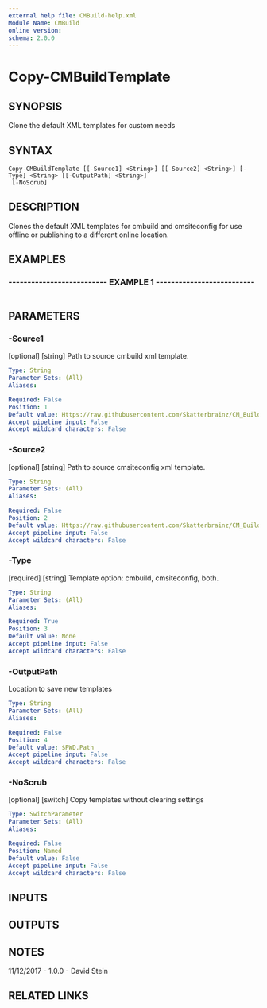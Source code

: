 ```yaml
---
external help file: CMBuild-help.xml
Module Name: CMBuild
online version: 
schema: 2.0.0
---
```


# Copy-CMBuildTemplate

## SYNOPSIS
Clone the default XML templates for custom needs

## SYNTAX

```
Copy-CMBuildTemplate [[-Source1] <String>] [[-Source2] <String>] [-Type] <String> [[-OutputPath] <String>]
 [-NoScrub]
```

## DESCRIPTION
Clones the default XML templates for cmbuild and cmsiteconfig
for use offline or publishing to a different online location.

## EXAMPLES

### -------------------------- EXAMPLE 1 --------------------------
```

```

## PARAMETERS

### -Source1
\[optional\] \[string\] Path to source cmbuild xml template.

```yaml
Type: String
Parameter Sets: (All)
Aliases: 

Required: False
Position: 1
Default value: Https://raw.githubusercontent.com/Skatterbrainz/CM_Build/master/cm_build.xml
Accept pipeline input: False
Accept wildcard characters: False
```

### -Source2
\[optional\] \[string\] Path to source cmsiteconfig xml template.

```yaml
Type: String
Parameter Sets: (All)
Aliases: 

Required: False
Position: 2
Default value: Https://raw.githubusercontent.com/Skatterbrainz/CM_Build/master/cm_siteconfig.xml
Accept pipeline input: False
Accept wildcard characters: False
```

### -Type
\[required\] \[string\] Template option: cmbuild, cmsiteconfig, both.

```yaml
Type: String
Parameter Sets: (All)
Aliases: 

Required: True
Position: 3
Default value: None
Accept pipeline input: False
Accept wildcard characters: False
```

### -OutputPath
Location to save new templates

```yaml
Type: String
Parameter Sets: (All)
Aliases: 

Required: False
Position: 4
Default value: $PWD.Path
Accept pipeline input: False
Accept wildcard characters: False
```

### -NoScrub
\[optional\] \[switch\] Copy templates without clearing settings

```yaml
Type: SwitchParameter
Parameter Sets: (All)
Aliases: 

Required: False
Position: Named
Default value: False
Accept pipeline input: False
Accept wildcard characters: False
```

## INPUTS

## OUTPUTS

## NOTES
11/12/2017 - 1.0.0 - David Stein

## RELATED LINKS

